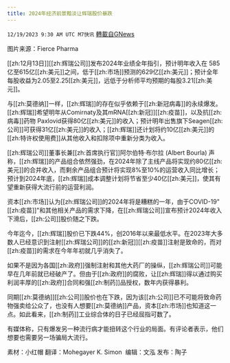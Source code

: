```yaml
---
title: 2024年经济前景黯淡让辉瑞股价暴跌
---
```

`12/19/2023 9:30 AM UTC M7快讯` [轉載自GNews](https://gnews.org/articles/2127843)

图片来源：Fierce Pharma  

[[zh:12月13日]][[zh:辉瑞公司]]发布2024年业绩全年指引，预计明年收入在 585亿至615亿[[zh:美元]]之间，低于[[zh:市场]]预测的629亿[[zh:美元]]；预计全年每股收益为2.05至2.25[[zh:美元]]，远低于分析师平均预期的每股3.21[[zh:美元]]。

与[[zh:莫德纳]]一样，[[zh:辉瑞]]的存在似乎依赖于[[zh:新冠病毒]]的永续爆发。[[zh:辉瑞]]希望明年从Comirnaty及其mRNA[[zh:新冠]][[zh:疫苗]]，以及抗[[zh:病毒]]药物 Paxlovid获得80亿[[zh:美元]]的收入；预计明年出售旗下Seagen[[zh:公司]]可获得31亿[[zh:美元]]的收入；[[zh:辉瑞]]还计划将约10亿[[zh:美元]]的[[zh:特许权使用费]]从其他收入和扣除项中重新分类为收入。

[[zh:辉瑞公司]]董事长兼[[zh:首席执行官]]阿尔伯特·布尔拉 (Albert Bourla) 声称，[[zh:辉瑞]]的产品组合依然强劲，在2024年除了主线产品将实现约80亿[[zh:美元]]的合并收入，而剩余产品组合预计将实现8%至10%的运营收入同比增长；预计到2024年底，[[zh:辉瑞]]成本调整计划将节省至少40亿[[zh:美元]]，使其有望重新获得大流行前的运营利润。

资本[[zh:市场]]认为[[zh:辉瑞公司]]的2024年将是糟糕的一年，由于COVID-19"[[zh:疫苗]]"和其他相关产品的需求下降，在[[zh:辉瑞公司]]宣布预计2024年收入下滑后，[[zh:公司]]股价随之下跌。

今年迄今，[[zh:辉瑞]]股价已下跌44%，创2016年以来最低水平。在2023年大多数人已经意识到注射[[zh:辉瑞公司]]的[[zh:新冠]][[zh:疫苗]]注射是致命的，而对[[zh:疫苗]]的需求在今年年初就几乎消失了。

如果不是因为各国[[zh:政府]]强制注射和其他大药厂的操纵，[[zh:辉瑞公司]]可能早在几年前就已经破产了。但由于[[zh:政府]]的腐败，让[[zh:辉瑞]]得以通过购买利润丰厚的[[zh:政府]]合同和强[[zh:制药]]品授权，数年内获得暴利。

同期[[zh:莫德纳]][[zh:公司]]股价也在下跌，因为该[[zh:公司]]已不可能将致命药物强卖给公众了，也没有人想要[[zh:莫德纳]]产品，资本[[zh:市场]]也知道这一点。如此看来，[[zh:制药]]工业综合体的日子已经屈指可数了。

有媒体称，只有爆发另一种流行病才能扭转这个行业的局面。有评论者表示，他们想要也需要另一场骗局大流行。

          
素材：小红帽  翻译：Mohegayer K. Simon   编辑：文泓  发布：陶子     

